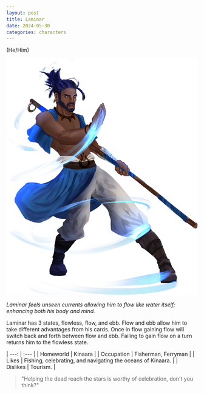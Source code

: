 ```yaml
---
layout: post
title: Laminar
date: 2024-05-30
categories: characters
---
```

(He/Him)

![Full body portrait of Laminar](/assets/images/2024-05-30-laminar/laminar.png)

*Laminar feels unseen currents allowing him to flow like water itself; enhancing both his body and mind.*

Laminar has 3 states, flowless, flow, and ebb. Flow and ebb allow him to take different advantages from his cards. Once in flow gaining flow will switch back and forth between flow and ebb. Failing to gain flow on a turn returns him to the flowless state.

| ---: | :--- |
| Homeworld  | Kinaara |
| Occupation | Fisherman, Ferryman |
| Likes      | Fishing, celebrating, and navigating the oceans of Kinaara. |
| Dislikes   | Tourism. |

> "Helping the dead reach the stars is worthy of celebration, don't you think?"

